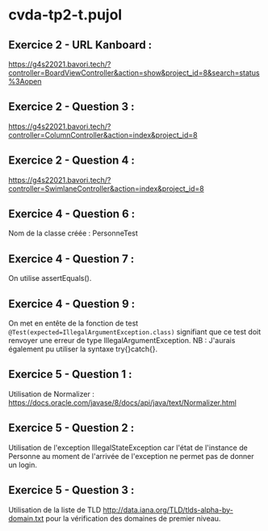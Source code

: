 # cvda-tp2-t.pujol

## Exercice 2 - URL Kanboard :
https://g4s22021.bavori.tech/?controller=BoardViewController&action=show&project_id=8&search=status%3Aopen

## Exercice 2 - Question 3 :
https://g4s22021.bavori.tech/?controller=ColumnController&action=index&project_id=8

## Exercice 2 - Question 4 :
https://g4s22021.bavori.tech/?controller=SwimlaneController&action=index&project_id=8

## Exercice 4 - Question 6 :
Nom de la classe créée : PersonneTest

## Exercice 4 - Question 7 :
On utilise assertEquals().

## Exercice 4 - Question 9 :
On met en entête de la fonction de test `@Test(expected=IllegalArgumentException.class)` signifiant que ce test doit renvoyer une erreur de type IllegalArgumentException. 
NB : J'aurais également pu utiliser la syntaxe try{}catch{}.

## Exercice 5 - Question 1 : 
Utilisation de Normalizer : https://docs.oracle.com/javase/8/docs/api/java/text/Normalizer.html

## Exercice 5 - Question 2 : 
Utilisation de l'exception IllegalStateException car l'état de l'instance de Personne au moment de l'arrivée de l'exception ne permet pas de donner un login.

## Exercice 5 - Question 3 : 
Utilisation de la liste de TLD http://data.iana.org/TLD/tlds-alpha-by-domain.txt pour la vérification des domaines de premier niveau.

